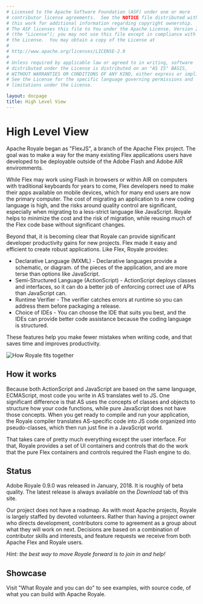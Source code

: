 ```yaml
---
# Licensed to the Apache Software Foundation (ASF) under one or more
# contributor license agreements.  See the NOTICE file distributed with
# this work for additional information regarding copyright ownership.
# The ASF licenses this file to You under the Apache License, Version 2.0
# (the "License"); you may not use this file except in compliance with
# the License.  You may obtain a copy of the License at
# 
# http://www.apache.org/licenses/LICENSE-2.0
# 
# Unless required by applicable law or agreed to in writing, software
# distributed under the License is distributed on an "AS IS" BASIS,
# WITHOUT WARRANTIES OR CONDITIONS OF ANY KIND, either express or implied.
# See the License for the specific language governing permissions and
# limitations under the License.

layout: docpage
title: High Level View
---
```

<!-- Based on material written by Peter Ent and modified by Tom Chiverton: https://cwiki.apache.org/confluence/pages/viewpage.action?pageId=34013930 -->

# High Level View

Apache Royale began as "FlexJS", a branch of the Apache Flex project. The goal was to make a way for the many existing Flex applications users have developed to be deployable outside of the Adobe Flash and Adobe AIR enviromments.

While Flex may work using Flash in browsers or within AIR on computers with traditional keyboards for years to come, Flex developers need to make their apps available on mobile devices, which for many end users are now the primary computer. The cost of migrating an application to a new coding language is high, and the risks around quality control are significant, especially when migrating to a less-strict language like JavaScript. Royale helps to minimize the cost and the risk of migration, while reusing much of the Flex code base without significant changes.

Beyond that, it is becoming clear that Royale can provide significant developer productivity gains for new projects. Flex made it easy and efficient to create robust applications. Like Flex, Royale provides:

- Declarative Language (MXML) - Declarative languages provide a schematic, or diagram. of the pieces of the application, and are more terse than options like JavaScript.
- Semi-Structured Language (ActionScript) - ActionScript deploys classes and interfaces, so it can do a better job of enforcing correct use of APIs than JavaScript can.
- Runtime Verifier - The verifier catches errors at runtime so you can address them before packaging a release.
- Choice of IDEs -  You can choose the IDE that suits you best, and the IDEs can provide better code assistance because the coding language is structured.

These features help you make fewer mistakes when writing code, and that saves time and improves productivity.

![How Royale fits together](https://royale.codeoscopic.com/wp-content/uploads/2018/01/as-mxmlsnapshot.png "MXML and AS working together")

<!-- Coming soon: LINK TO OM's UPDATED SLIDE SHOW http://events.linuxfoundation.org/sites/events/files/slides/FlexJS_ApacheCon_2015.pdf -->

## How it works
Because both ActionScript and JavaScript are based on the same language, ECMAScript, most code you write in AS translates well to JS. One significant difference is that AS uses the concepts of classes and objects to structure how your code functions, while pure JavaScript does not have those concepts. When you get ready to compile and run your application, the Royale compiler translates AS-specific code into JS code organized into pseudo-classes, which then run just fine in a JavaScript world.

That takes care of pretty much everything except the user interface. For that, Royale provides a set of UI containers and controls that do the work that the pure Flex containers and controls required the Flash engine to do.

## Status
Adobe Royale 0.9.0 was released in January, 2018. It is roughly of beta quality. The latest release is always available on the *Download* tab of this site.

Our project does not have a roadmap. As with most Apache projects, Royale is largely staffed by devoted volunteers. Rather than having a project owner who directs development, contributors come to agreement as a group about what they will work on next. Decisions are based on a combination of contributor skills and interests, and feature requests we receive from both Apache Flex and Royale users.

*Hint: the best way to move Royale forward is to join in and help!*


## Showcase
Visit "What Royale and you can do" to see examples, with source code, of what you can build with Apache Royale.

